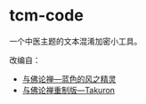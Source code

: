 # tcm-code

一个中医主题的文本混淆加密小工具。

改编自：

* [与佛论禅—蓝色的风之精灵](https://www.keyfc.net/bbs/tools/tudoucode.aspx)
* [与佛论禅重制版—Takuron](https://tools.takuron.top/talk-with-buddha/)

